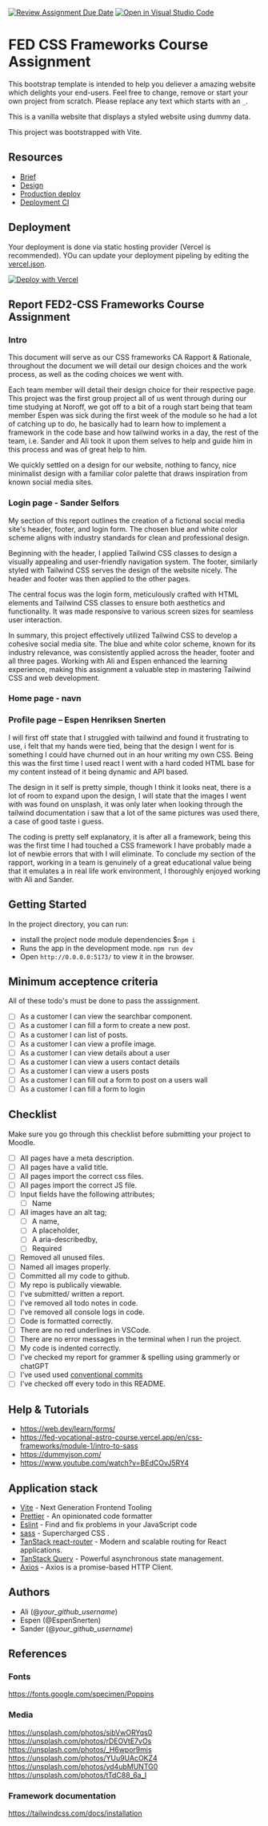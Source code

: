 [![Review Assignment Due Date](https://classroom.github.com/assets/deadline-readme-button-24ddc0f5d75046c5622901739e7c5dd533143b0c8e959d652212380cedb1ea36.svg)](https://classroom.github.com/a/WzuOnFrK)
[![Open in Visual Studio Code](https://classroom.github.com/assets/open-in-vscode-718a45dd9cf7e7f842a935f5ebbe5719a5e09af4491e668f4dbf3b35d5cca122.svg)](https://classroom.github.com/online_ide?assignment_repo_id=11650804&assignment_repo_type=AssignmentRepo)

# FED CSS Frameworks Course Assignment

This bootstrap template is intended to help you deliever a amazing website which delights your end-users. Feel free to change, remove or start your own project from scratch. Please replace any text which starts with an `_`.

This is a vanilla website that displays a styled website using dummy data.

This project was bootstrapped with Vite.

## Resources

<!-- You must replace these links -->

- [Brief](https://fed-vocational-astro-course.vercel.app/en/css-frameworks/ca/ca)
- [Design](https://www.figma.com/file/yRXnqBF2sY3ZUJGe0RfsuS/Css-Frameworks-CA?type=design&node-id=4%3A2&mode=design&t=2GiLNcCdIppbTa1c-1)
- [Production deploy](_LINK_TO_WEBSITE_)
- [Deployment CI](_LINK_TO_NETLIFY_VERCEL_DASHBOARD_)

## Deployment

Your deployment is done via static hosting provider (Vercel is recommended).
YOu can update your deployment pipeling by editing the [vercel.json](https://vercel.com/docs/concepts/projects/project-configuration).

[![Deploy with Vercel](https://vercel.com/button)](https://vercel.com/new/clone?repository-url=https%3A%2F%2Fgithub.com%2FS3ak%2Ffed1-exam-vanilla-frontend-website&env=API_TOKEN,API_SECRET&envDescription=The%20API_TOKEN%20is%20needed%20to%20access%20a%20secure%20API%20endpoint.%20This%20can%20be%20the%20Authorization%20%60Bearer%20Token%60%20header%20used%20to%20make%20queries.&envLink=https%3A%2F%2Fvitejs.dev%2Fguide%2Fenv-and-mode.html&project-name=exam-front-end&repository-name=fed1-exam-vanilla-frontend-website&skippable-integrations=1)

## Report FED2-CSS Frameworks Course Assignment

### Intro

This document will serve as our CSS frameworks CA Rapport & Rationale, throughout the document we will detail our design choices and the work process, as well as the coding choices we went with.

Each team member will detail their design choice for their respective page.
This project was the first group project all of us went through during our time studying at Noroff, we got off to a bit of a rough start being that team member Espen was sick during the first week of the module so he had a lot of catching up to do, he basically had to learn how to implement a framework in the code base and how tailwind works in a day, the rest of the team, i.e. Sander and Ali took it upon them selves to help and guide him in this process and was of great help to him.

We quickly settled on a design for our website, nothing to fancy, nice minimalist design with a familiar color palette that draws inspiration from known social media sites.

### Login page - Sander Selfors

My section of this report outlines the creation of a fictional social media site's header, footer, and login form. The chosen blue and white color scheme aligns with industry standards for clean and professional design.

Beginning with the header, I applied Tailwind CSS classes to design a visually appealing and user-friendly navigation system. The footer, similarly styled with Tailwind CSS serves the design of the website nicely. The header and footer was then applied to the other pages.

The central focus was the login form, meticulously crafted with HTML elements and Tailwind CSS classes to ensure both aesthetics and functionality. It was made responsive to various screen sizes for seamless user interaction.

In summary, this project effectively utilized Tailwind CSS to develop a cohesive social media site. The blue and white color scheme, known for its industry relevance, was consistently applied across the header, footer and all three pages. Working with Ali and Espen enhanced the learning experience, making this assignment a valuable step in mastering Tailwind CSS and web development.

### Home page - navn

### Profile page – Espen Henriksen Snerten

I will first off state that I struggled with tailwind and found it frustrating to use, i felt that my hands were tied, being that the design I went for is something I could have churned out in an hour writing my own CSS.
Being this was the first time I used react I went with a hard coded HTML base for my content instead of it being dynamic and API based.

The design in it self is pretty simple, though I think it looks neat, there is a lot of room to expand upon the design, I will state that the images I went with was found on unsplash, it was only later when looking through the tailwind documentation i saw that a lot of the same pictures was used there, a case of good taste i guess.

The coding is pretty self explanatory, it is after all a framework, being this was the first time I had touched a CSS framework I have probably made a lot of newbie errors that with I will eliminate.
To conclude my section of the rapport, working in a team is genuinely of a great educational value being that it emulates a in real life work environment, I thoroughly enjoyed working with Ali and Sander.

## Getting Started

In the project directory, you can run:

- install the project node module dependencies $`npm i`
- Runs the app in the development mode. `npm run dev`
- Open `http://0.0.0.0:5173/` to view it in the browser.

## Minimum acceptence criteria

All of these todo's must be done to pass the asssignment.

- [ ] As a customer I can view the searchbar component.
- [ ] As a customer I can fill a form to create a new post.
- [ ] As a customer I can list of posts.
- [ ] As a customer I can view a profile image.
- [ ] As a customer I can view details about a user
- [ ] As a customer I can view a users contact details
- [ ] As a customer I can view a users posts
- [ ] As a customer I can fill out a form to post on a users wall
- [ ] As a customer I can fill a form to login

## Checklist

Make sure you go through this checklist before submitting your project to Moodle.

- [ ] All pages have a meta description.
- [ ] All pages have a valid title.
- [ ] All pages import the correct css files.
- [ ] All pages import the correct JS file.
- [ ] Input fields have the following attributes;
  - [ ] Name
- [ ] All images have an alt tag;
  - [ ] A name,
  - [ ] A placeholder,
  - [ ] A aria-describedby,
  - [ ] Required
- [ ] Removed all unused files.
- [ ] Named all images properly.
- [ ] Committed all my code to github.
- [ ] My repo is publically viewable.
- [ ] I've submitted/ written a report.
- [ ] I've removed all todo notes in code.
- [ ] I've removed all console logs in code.
- [ ] Code is formatted correctly.
- [ ] There are no red underlines in VSCode.
- [ ] There are no error messages in the terminal when I run the project.
- [ ] My code is indented correctly.
- [ ] I've checked my report for grammer & spelling using grammerly or chatGPT
- [ ] I've used used [conventional commits](https://www.conventionalcommits.org/en/v1.0.0/)
- [ ] I've checked off every todo in this README.

## Help & Tutorials

- https://web.dev/learn/forms/
- https://fed-vocational-astro-course.vercel.app/en/css-frameworks/module-1/intro-to-sass
- https://dummyjson.com/
- https://www.youtube.com/watch?v=BEdCOvJ5RY4

## Application stack

- [Vite](https://vitejs.dev/) - Next Generation Frontend Tooling
- [Prettier](https://prettier.io/) - An opinionated code formatter
- [Eslint](https://eslint.org/) - Find and fix problems in your JavaScript code
- [sass](https://sass-lang.com/) - Supercharged CSS .
- [TanStack react-router](https://tanstack.com/router/v1) - Modern and scalable routing for React applications.
- [TanStack Query](https://tanstack.com/query/latest) - Powerful asynchronous state management.
- [Axios](https://axios-http.com/docs/intro) - Axios is a promise-based HTTP Client.

## Authors

- Ali (@_your_github_username_)
- Espen (@EspenSnerten)
- Sander (@_your_github_username_)

## References

### Fonts

https://fonts.google.com/specimen/Poppins

### Media

https://unsplash.com/photos/sibVwORYqs0
https://unsplash.com/photos/rDEOVtE7vOs
https://unsplash.com/photos/_H6wpor9mjs
https://unsplash.com/photos/YUu9UAcOKZ4
https://unsplash.com/photos/yd4ubMUNTG0
https://unsplash.com/photos/tTdC88_6a_I

### Framework documentation

https://tailwindcss.com/docs/installation
